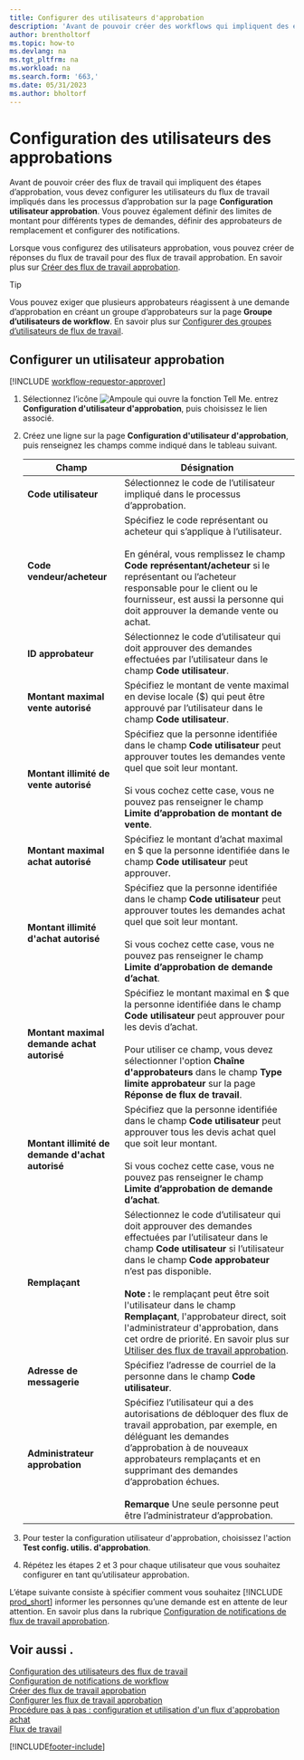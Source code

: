 ```yaml
---
title: Configurer des utilisateurs d'approbation
description: 'Avant de pouvoir créer des workflows qui impliquent des étapes d’approbation, vous devez configurer les utilisateurs du workflow impliqués dans les processus d’approbation.'
author: brentholtorf
ms.topic: how-to
ms.devlang: na
ms.tgt_pltfrm: na
ms.workload: na
ms.search.form: '663,'
ms.date: 05/31/2023
ms.author: bholtorf
---
```

# <a name="set-up-approval-users"></a>Configuration des utilisateurs des approbations

Avant de pouvoir créer des flux de travail qui impliquent des étapes d’approbation, vous devez configurer les utilisateurs du flux de travail impliqués dans les processus d’approbation sur la page **Configuration utilisateur approbation**. Vous pouvez également définir des limites de montant pour différents types de demandes, définir des approbateurs de remplacement et configurer des notifications.  

Lorsque vous configurez des utilisateurs approbation, vous pouvez créer de réponses du flux de travail pour des flux de travail approbation. En savoir plus sur [Créer des flux de travail approbation](across-how-to-create-workflows.md).  

> [!TIP]
> Vous pouvez exiger que plusieurs approbateurs réagissent à une demande d’approbation en créant un groupe d’approbateurs sur la page **Groupe d’utilisateurs de workflow**. En savoir plus sur [Configurer des groupes d’utilisateurs de flux de travail](across-how-to-set-up-workflow-users.md).  

## <a name="to-set-up-an-approval-user"></a>Configurer un utilisateur approbation

[!INCLUDE [workflow-requestor-approver](includes/workflow-requestor-approver.md)]

1. Sélectionnez l’icône ![Ampoule qui ouvre la fonction Tell Me.](media/ui-search/search_small.png "Dites-moi ce que vous voulez faire") entrez **Configuration d'utilisateur d'approbation**, puis choisissez le lien associé.  
2. Créez une ligne sur la page **Configuration d'utilisateur d'approbation**, puis renseignez les champs comme indiqué dans le tableau suivant.  

   |Champ|Désignation|
   |-----|-----------|
   |**Code utilisateur**|Sélectionnez le code de l’utilisateur impliqué dans le processus d’approbation.|
   |**Code vendeur/acheteur**|Spécifiez le code représentant ou acheteur qui s’applique à l’utilisateur.<br /><br /> En général, vous remplissez le champ **Code représentant/acheteur** si le représentant ou l’acheteur responsable pour le client ou le fournisseur, est aussi la personne qui doit approuver la demande vente ou achat.|
   |**ID approbateur**|Sélectionnez le code d’utilisateur qui doit approuver des demandes effectuées par l’utilisateur dans le champ **Code utilisateur**.|
   |**Montant maximal vente autorisé**|Spécifiez le montant de vente maximal en devise locale ($) qui peut être approuvé par l’utilisateur dans le champ **Code utilisateur**.|
   |**Montant illimité de vente autorisé**|Spécifiez que la personne identifiée dans le champ **Code utilisateur** peut approuver toutes les demandes vente quel que soit leur montant.<br /><br /> Si vous cochez cette case, vous ne pouvez pas renseigner le champ **Limite d’approbation de montant de vente**.|
   |**Montant maximal achat autorisé**|Spécifiez le montant d’achat maximal en $ que la personne identifiée dans le champ **Code utilisateur** peut approuver.|
   |**Montant illimité d'achat autorisé**|Spécifiez que la personne identifiée dans le champ **Code utilisateur** peut approuver toutes les demandes achat quel que soit leur montant.<br /><br /> Si vous cochez cette case, vous ne pouvez pas renseigner le champ **Limite d’approbation de demande d’achat**.|
   |**Montant maximal demande achat autorisé**|Spécifiez le montant maximal en $ que la personne identifiée dans le champ **Code utilisateur** peut approuver pour les devis d’achat.<br /><br /> Pour utiliser ce champ, vous devez sélectionner l'option **Chaîne d'approbateurs** dans le champ **Type limite approbateur** sur la page **Réponse de flux de travail**.|
   |**Montant illimité de demande d'achat autorisé**|Spécifiez que la personne identifiée dans le champ **Code utilisateur** peut approuver tous les devis achat quel que soit leur montant.<br /><br /> Si vous cochez cette case, vous ne pouvez pas renseigner le champ **Limite d’approbation de demande d’achat**.|
   |**Remplaçant**|Sélectionnez le code d’utilisateur qui doit approuver des demandes effectuées par l’utilisateur dans le champ **Code utilisateur** si l’utilisateur dans le champ **Code approbateur** n’est pas disponible. <br /><br />**Note :** le remplaçant peut être soit l'utilisateur dans le champ **Remplaçant**, l'approbateur direct, soit l'administrateur d'approbation, dans cet ordre de priorité. En savoir plus sur [Utiliser des flux de travail approbation](across-how-use-approval-workflows.md).|
   |**Adresse de messagerie**|Spécifiez l’adresse de courriel de la personne dans le champ **Code utilisateur**.|
   |**Administrateur approbation**|Spécifiez l’utilisateur qui a des autorisations de débloquer des flux de travail approbation, par exemple, en déléguant les demandes d’approbation à de nouveaux approbateurs remplaçants et en supprimant des demandes d’approbation échues.<br /><br />**Remarque** Une seule personne peut être l’administrateur d’approbation.|

3. Pour tester la configuration utilisateur d'approbation, choisissez l'action **Test config. utilis. d'approbation**.  
4. Répétez les étapes 2 et 3 pour chaque utilisateur que vous souhaitez configurer en tant qu’utilisateur approbation.  

L’étape suivante consiste à spécifier comment vous souhaitez [!INCLUDE [prod_short](includes/prod_short.md)] informer les personnes qu’une demande est en attente de leur attention. En savoir plus dans la rubrique [Configuration de notifications de flux de travail approbation](across-setting-up-workflow-notifications.md).

## <a name="see-also"></a>Voir aussi .

[Configuration des utilisateurs des flux de travail](across-how-to-set-up-workflow-users.md)  
[Configuration de notifications de workflow](across-setting-up-workflow-notifications.md)  
[Créer des flux de travail approbation](across-how-to-create-workflows.md)  
[Configurer les flux de travail approbation](across-set-up-workflows.md)  
[Procédure pas à pas : configuration et utilisation d'un flux d'approbation achat](walkthrough-setting-up-and-using-a-purchase-approval-workflow.md)  
[Flux de travail](across-workflow.md)  

[!INCLUDE[footer-include](includes/footer-banner.md)]
